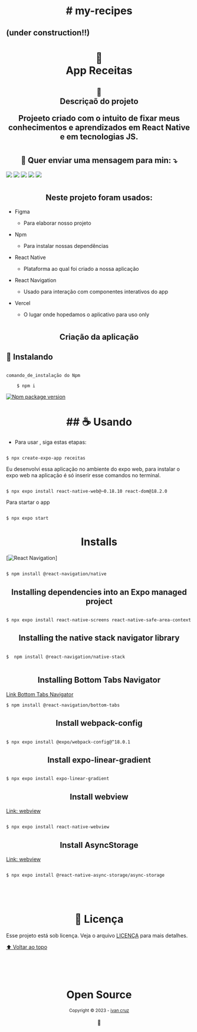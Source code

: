 <h1 align="center"># my-recipes</h1>

## (under construction!!)

<h1 align="center">
📄<br>App Receitas
</h1>

<h2 align="center">
📄<br>Descriçaõ do projeto

Projeeto criado com o intuito de fixar meus conhecimentos e aprendizados em React Native e em tecnologias JS.

</h2>

<h1></h1>

<h2 align="center">
  💌 Quer enviar uma mensagem para min: ⤵️
</h2>
<p align="">
  <a href="#" alt="Gmail">
  <img src="https://img.shields.io/badge/-Gmail-FF0000?style=flat-square&labelColor=FF0000&logo=gmail&logoColor=white&link=LINK-DO-SEU-EMAIL" /></a>

  <a href="#" alt="Linkedin">
  <img src="https://img.shields.io/badge/-Linkedin-0e76a8?style=flat-square&logo=Linkedin&logoColor=white&link=LINK-DO-SEU-LINKEDIN" /></a>

  <a href="#" alt="WhatsApp">
  <img src="https://img.shields.io/badge/-WhatsApp-25d366?style=flat-square&labelColor=25d366&logo=whatsapp&logoColor=white&link=API-DO-SEU-WHATSAPP"/></a>

  <a href="#" alt="Facebook">
  <img src="https://img.shields.io/badge/-Facebook-3b5998?style=flat-square&labelColor=3b5998&logo=facebook&logoColor=white&link=LINK-DO-SEU-FACEBOOK"/></a>

  <a href="#" alt="Instagram">
  <img src="https://img.shields.io/badge/-Instagram-DF0174?style=flat-square&labelColor=DF0174&logo=instagram&logoColor=white&link=LINK-DO-SEU-INSTAGRAM"/></a>
</p>
  
<h1></h1>

<h2 align="center">Neste projeto foram usados:</h2>

- Figma
  
  * Para elaborar nosso projeto 


- Npm
  
  * Para instalar nossas dependências 

- React Native
  
  * Plataforma ao qual foi criado a nossa aplicação 

- React Navigation
    
    * Usado para interação com componentes interativos do app

- Vercel
    
    * O lugar onde hopedamos o aplicativo para uso only  

<h1></h1>

<h2 align="center">Criação da aplicação</h2> 


## 🚀 Instalando <receitas>

```

comando_de_instalação do Npm

    $ npm i 

```


[![Npm package version](https://badgen.net/npm/v/express)](https://npmjs.com/package/express)

<h1 align="center">## ☕ Usando <receitas></h1>

* Para usar <receitas>, siga estas etapas:


```

$ npx create-expo-app receitas

```

<p> Eu desenvolvi essa aplicação no ambiente do expo web, para instalar o expo web na aplicação é só inserir esse comandos no terminal.</p>

```

$ npx expo install react-native-web@~0.18.10 react-dom@18.2.0

```

<p>Para startar o app</p>

```

$ npx expo start

```

<h1 align="center">Installs</h1>

[![React Navigation](https://reactnavigation.org/docs/getting-started/)]

```

$ npm install @react-navigation/native

```

<h2 align="center"> Installing dependencies into an Expo managed project</h2>

```

$ npx expo install react-native-screens react-native-safe-area-context

```

<h2 align="center">Installing the native stack navigator library</h2>

```

$  npm install @react-navigation/native-stack
 
```

<h2 align="center">Installing Bottom Tabs Navigator</h2>

[Link Bottom Tabs Navigator](https://reactnavigation.org/docs/bottom-tab-navigator)

```
$ npm install @react-navigation/bottom-tabs

```

<h2 align="center">Install webpack-config</h2>

```

$ npx expo install @expo/webpack-config@^18.0.1

```

<h2 align="center">Install expo-linear-gradient</h2>



```

$ npx expo install expo-linear-gradient

```

<h2 align="center">Install webview</h2>

[Link: webview](https://docs.expo.dev/versions/latest/sdk/webview/)

```

$ npx expo install react-native-webview

```

<h2 align="center">Install AsyncStorage</h2>

[Link: webview](https://docs.expo.dev/versions/latest/sdk/async-storage/)

```

$ npx expo install @react-native-async-storage/async-storage

```

<h1></h1>

<br>

<h1 align="center">📝 Licença</h1> 

Esse projeto está sob licença. Veja o arquivo [LICENÇA](LICENSE.md) para mais detalhes.

[⬆ Voltar ao topo](#my-recipes)<br>


<div align="center">
  <br/>
  <br/>
  <br/>
    <div>
      <h1>Open Source</h1>
      <sub>Copyright © 2023 - <a href="https://github.com/ivandacruz">ivan cruz</sub></a>
    </div>
    <br/>
    💖
</div>
